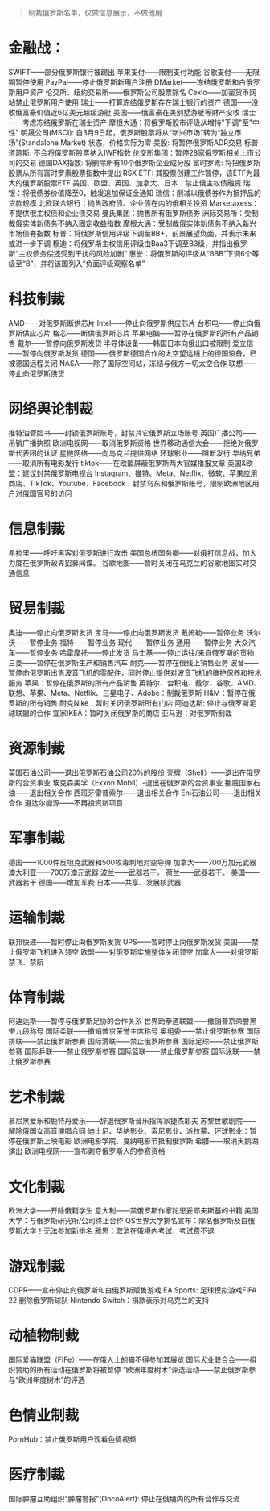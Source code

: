 > 制裁俄罗斯名单，仅做信息展示，不做他用

# 金融战：
SWIFT——部分俄罗斯银行被踢出
苹果支付——限制支付功能
谷歌支付——无限期暂停使用
PayPal——停止俄罗斯新用户注册
DMarket——冻结俄罗斯和白俄罗斯用户资产
伦交所、纽约交易所——俄罗斯公司股票除名
Cexlo——加密货币网站禁止俄罗斯用户使用
瑞士——打算冻结俄罗斯存在瑞士银行的资产
德国——没收俄富豪价值近6亿美元超级游艇
美国——俄富豪在美别墅游艇等财产没收
瑞士——考虑冻结俄罗斯在瑞士资产
摩根大通：将俄罗斯股市评级从增持"下调"至"中性"
明晟公司(MSCI): 自3月9日起，俄罗斯股票将从“新兴市场”转为“独立市场”(Standalone Market) 状态，价格实际为零
美股: 将暂停俄罗斯ADR交易
标普道琼斯: 不会将俄罗斯股票纳入IWF指数
伦交所集团：暂停28家俄罗斯相关上市公司的交易
德国DAX指数: 将删除所有10个俄罗斯企业成分股
富时罗素: 将把俄罗斯股票从所有富时罗素股票指数中提出
RSX ETF: 其股票创建工作暂停，该ETF为最大的俄罗斯股票ETF
美国、欧盟、英国、加拿大、日本：禁止俄主权债融资
瑞银：将俄债券价值降至0，触发追加保证金通知
瑞信：削减以俄债券作为抵押品的贷款规模
北欧联合银行：抛售政府债、企业债在内的俄相关投资
Marketaxess：不提供俄主权债和企业债交易
曼氏集团：抛售所有俄罗斯债券
洲际交易所：受制裁俄实体新债务不纳入固定收益指数
摩根大通：受制裁俄实体新债务不纳入新兴市场债券指数
标普：将俄罗斯信用评级下调至BB+，前景展望负面，并表示未来或进一步下调
穆迪：将俄罗斯主权信用评级由Baa3下调至B3级，并指出俄罗斯“主权债务偿还受到干扰的风险加剧”
惠誉：将俄罗斯的评级从“BBB”下调6个等级至“B”，并将该国列入“负面评级观察名单”


# 科技制裁
AMD——对俄罗斯断供芯片
Intel——停止向俄罗斯供应芯片
台积电——停止向俄罗斯供应芯片
格芯——断供俄罗斯芯片
苹果电脑——暂停在俄罗斯的所有产品销售
戴尔——暂停向俄罗斯发货
半导体设备——韩国日本向俄出口被限制
爱立信——暂停向俄罗斯发货
德国——俄罗斯德国合作的太空望远镜上的德国设备，已被德国远程关闭
NASA——除了国际空间站，冻结与俄方一切太空合作
联想——停止向俄罗斯供货

# 网络舆论制裁
推特油管脸书——封锁俄罗斯账号，封禁其它俄罗斯立场账号
英国广播公司——吊销广播执照
欧洲电视网——取消俄罗斯资格
世界移动通信大会——拒绝对俄罗斯代表团的认证
星链网络——向乌克兰提供网络
环球影业——阻断发行
华纳兄弟——取消所有电影发行
tiktok——在欧盟屏蔽俄罗斯两大官媒播报文章
英国&欧盟：建议封禁俄罗斯电视台
Instagram、推特、Meta、Netflix、微软、苹果应用商店、TikTok、Youtube、Facebook：封禁乌东和俄罗斯账号，限制欧洲地区用户对俄国官号的访问

# 信息制裁
希拉里——呼吁黑客对俄罗斯进行攻击
美国总统国务卿——对俄打信息战，加大力度在俄罗斯政界招募间谍。
谷歌地图——暂时关闭在乌克兰的谷歌地图实时交通信息

# 贸易制裁
奥迪——停止向俄罗斯发货
宝马——停止向俄罗斯发货
戴姆勒——暂停业务
沃尔沃——暂停业务
福特——暂停业务
现代——暂停业务
通用——暂停业务
大众汽车——暂停业务
哈雷摩托——停止发货
马士基——停止运往/来自俄罗斯的货物
三菱——暂停在俄罗斯生产和销售汽车
耐克——暂停在俄线上销售业务
波音——暂停向俄罗斯出售波音飞机的零配件，同时停止提供对波音飞机的维护保养和技术服务
苹果：暂停在俄罗斯的所有产品销售
英特尔、台积电、戴尔、谷歌、AMD、联想、苹果、Meta、Netflix、三星电子、Adobe：制裁俄罗斯
H&M：暂停在俄罗斯的所有销售
耐克Nike：暂时关闭俄罗斯所有门店
阿迪达斯: 停止与俄罗斯足球联盟的合作
宜家IKEA：暂时关闭俄罗斯的商店
亚马逊：对俄罗斯制裁


# 资源制裁
英国石油公司——退出俄罗斯石油公司20%的股份
壳牌（Shell）——退出在俄罗斯的合资事业
埃克森美孚（Exxon Mobil）-退出在俄罗斯的合资事业
挪威国家石油——退出相关合作
西班牙雷普索尔——退出相关合作
Eni石油公司——退出相关合作
道达尔能源——不再投资新项目

# 军事制裁
德国——1000件反坦克武器和500枚毒刺地对空导弹
加拿大——700万加元武器
澳大利亚——700万澳元武器
波兰——武器若干。
荷兰——武器若干。
美国——武器若干
德国——增加军费
日本——共享、发展核武器

# 运输制裁
联邦快递——暂时停止向俄罗斯发货
UPS——暂时停止向俄罗斯发货
美国——禁止俄罗斯飞机进入领空
欧盟——对俄罗斯实施整体关闭领空
加拿大——对俄罗斯禁飞、禁航

# 体育制裁
阿迪达斯——暂停与俄罗斯足协的合作关系
世界跆拳道联盟——撤销普京荣誉黑带九段称号
国际柔联——撤销普京荣誉主席称号
奥组委——禁止俄罗斯参赛
国际排联——禁止俄罗斯参赛
国际滑联——禁止俄罗斯参赛
国际足球——禁止俄罗斯参赛
国际乒联——禁止俄罗斯参赛
国际篮联——禁止俄罗斯参赛
国际泳联——禁止俄罗斯参赛

# 艺术制裁
慕尼黑爱乐和鹿特丹爱乐——辞退俄罗斯音乐指挥家捷杰耶夫
苏黎世歌剧院——解除俄国女高音演唱合同
迪士尼、华纳影业、索尼影业、派拉蒙、环球影业：暂停在俄罗斯上映电影
欧洲电影学院、戛纳电影节抵制俄罗斯
希腊——取消天鹅湖演出
欧洲电视网——宣布剥夺俄罗斯人的参赛资格

# 文化制裁
欧洲大学——开除俄籍学生
意大利——禁俄罗斯作家陀思妥耶夫斯基的书籍
美国大学：与俄罗斯研究所/公司终止合作
QS世界大学排名宣布：除名俄罗斯及白俄罗斯大学！无法参加新排名
雅思：取消在俄境内考试，考试费不退

# 游戏制裁
CDPR——宣布停止向俄罗斯和白俄罗斯贩售游戏
EA Sports: 足球模拟游戏FIFA 22 删除俄罗斯球队
Nintendo Switch：捐款表示对乌克兰的支持


# 动植物制裁
国际爱猫联盟（FIFe）——在俄人士的猫不得参加其展览
国际犬业联合会——组织赞助的所有活动在俄罗斯将被暂停
“欧洲年度树木”评选活动——禁止俄罗斯参与“欧洲年度树木”的评选

# 色情业制裁
PornHub：禁止俄罗斯用户观看色情视频

# 医疗制裁
国际肿瘤互助组织“肿瘤警报”(OncoAlert): 停止在俄境内的所有合作与交流



